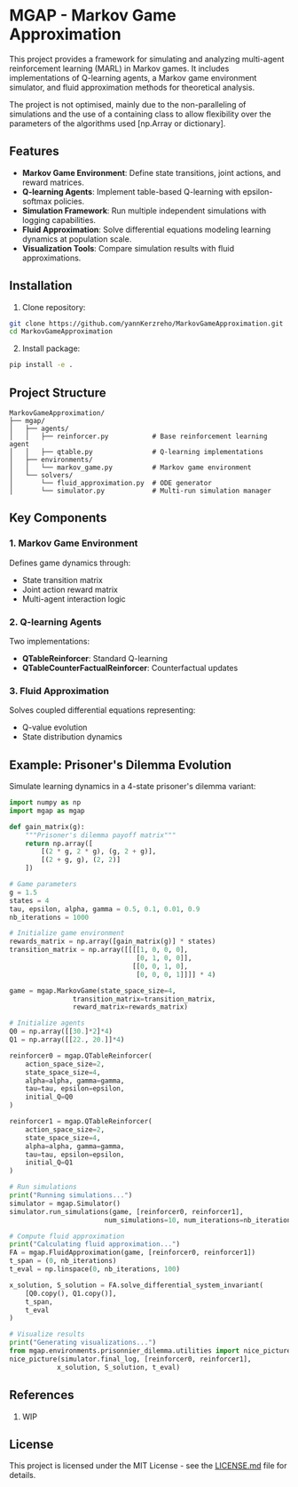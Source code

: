 # MGAP - Markov Game Approximation

This project provides a framework for simulating and analyzing multi-agent reinforcement learning (MARL) in Markov games. It includes implementations of Q-learning agents, a Markov game environment simulator, and fluid approximation methods for theoretical analysis.

The project is not optimised, mainly due to the non-paralleling of simulations and the use of a containing class to allow flexibility over the parameters of the algorithms used [np.Array or dictionary].

## Features

- **Markov Game Environment**: Define state transitions, joint actions, and reward matrices.
- **Q-learning Agents**: Implement table-based Q-learning with epsilon-softmax policies.
- **Simulation Framework**: Run multiple independent simulations with logging capabilities.
- **Fluid Approximation**: Solve differential equations modeling learning dynamics at population scale.
- **Visualization Tools**: Compare simulation results with fluid approximations.

## Installation

1. Clone repository:
```bash
git clone https://github.com/yannKerzreho/MarkovGameApproximation.git
cd MarkovGameApproximation
```

2. Install package:
```bash
pip install -e .
```

## Project Structure

```
MarkovGameApproximation/
├── mgap/
│   ├── agents/
│   │   ├── reinforcer.py           # Base reinforcement learning agent
│   │   ├── qtable.py               # Q-learning implementations
│   ├── environments/
│   │   └── markov_game.py          # Markov game environment
│   └── solvers/
│       └── fluid_approximation.py  # ODE generator
│       └── simulator.py            # Multi-run simulation manager
```

## Key Components

### 1. Markov Game Environment
Defines game dynamics through:
- State transition matrix
- Joint action reward matrix
- Multi-agent interaction logic

### 2. Q-learning Agents
Two implementations:
- **QTableReinforcer**: Standard Q-learning
- **QTableCounterFactualReinforcer**: Counterfactual updates

### 3. Fluid Approximation
Solves coupled differential equations representing:
- Q-value evolution
- State distribution dynamics

## Example: Prisoner's Dilemma Evolution

Simulate learning dynamics in a 4-state prisoner's dilemma variant:

```python
import numpy as np
import mgap as mgap

def gain_matrix(g):
    """Prisoner's dilemma payoff matrix"""
    return np.array([
        [(2 * g, 2 * g), (g, 2 + g)],
        [(2 + g, g), (2, 2)]
    ])

# Game parameters
g = 1.5
states = 4
tau, epsilon, alpha, gamma = 0.5, 0.1, 0.01, 0.9
nb_iterations = 1000

# Initialize game environment
rewards_matrix = np.array([gain_matrix(g)] * states)
transition_matrix = np.array([[[[1, 0, 0, 0],
                                [0, 1, 0, 0]],
                               [[0, 0, 1, 0],
                                [0, 0, 0, 1]]]] * 4)

game = mgap.MarkovGame(state_space_size=4, 
                transition_matrix=transition_matrix,
                reward_matrix=rewards_matrix)

# Initialize agents
Q0 = np.array([[30.]*2]*4)
Q1 = np.array([[22., 20.]]*4)

reinforcer0 = mgap.QTableReinforcer(
    action_space_size=2, 
    state_space_size=4,
    alpha=alpha, gamma=gamma,
    tau=tau, epsilon=epsilon,
    initial_Q=Q0
)

reinforcer1 = mgap.QTableReinforcer(
    action_space_size=2,
    state_space_size=4,
    alpha=alpha, gamma=gamma,
    tau=tau, epsilon=epsilon,
    initial_Q=Q1
)

# Run simulations
print("Running simulations...")
simulator = mgap.Simulator()
simulator.run_simulations(game, [reinforcer0, reinforcer1], 
                        num_simulations=10, num_iterations=nb_iterations)

# Compute fluid approximation
print("Calculating fluid approximation...")
FA = mgap.FluidApproximation(game, [reinforcer0, reinforcer1])
t_span = (0, nb_iterations)
t_eval = np.linspace(0, nb_iterations, 100)

x_solution, S_solution = FA.solve_differential_system_invariant(
    [Q0.copy(), Q1.copy()],
    t_span,
    t_eval
)

# Visualize results
print("Generating visualizations...")
from mgap.environments.prisonnier_dilemma.utilities import nice_picture
nice_picture(simulator.final_log, [reinforcer0, reinforcer1], 
            x_solution, S_solution, t_eval)
```

## References

1. WIP

## License

This project is licensed under the MIT License - see the [LICENSE.md](LICENSE.md) file for details.